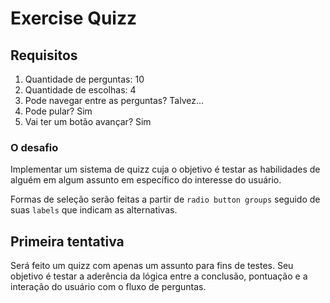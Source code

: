 # Exercise Quizz

## Requisitos

1. Quantidade de perguntas: 10
2. Quantidade de escolhas: 4
3. Pode navegar entre as perguntas? Talvez...
4. Pode pular? Sim
5. Vai ter um botão avançar? Sim

### O desafio

Implementar um sistema de quizz cuja o objetivo é testar as habilidades de alguém em algum assunto em específico do interesse do usuário.

Formas de seleção serão feitas a partir de `radio button groups` seguido de suas `labels` que indicam as alternativas.

## Primeira tentativa

Será feito um quizz com apenas um assunto para fins de testes. Seu objetivo é testar a aderência da lógica entre a conclusão, pontuação e a interação do usuário com o fluxo de perguntas.
